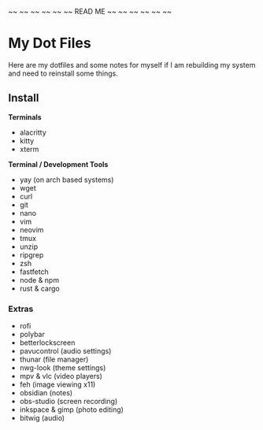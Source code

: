~~ ~~ ~~ ~~ ~~
~~ READ  ME ~~
~~ ~~ ~~ ~~ ~~

# My Dot Files

Here are my dotfiles and some notes for myself if I am rebuilding my system and need to reinstall some things.

## Install

**Terminals**

- alacritty
- kitty
- xterm

**Terminal / Development Tools**

- yay (on arch based systems)
- wget
- curl
- git
- nano
- vim
- neovim
- tmux
- unzip
- ripgrep
- zsh
- fastfetch
- node & npm
- rust & cargo

### Extras

- rofi
- polybar
- betterlockscreen
- pavucontrol (audio settings)
- thunar (file manager)
- nwg-look (theme settings)
- mpv & vlc (video players)
- feh (image viewing x11)
- obsidian (notes)
- obs-studio (screen recording)
- inkspace & gimp (photo editing)
- bitwig (audio)
